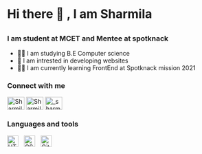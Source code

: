 ### <h1>Hi there 👋 , I am Sharmila</h1>

## <h3>I am student at MCET and Mentee at spotknack</h3>
- 👩‍🎓 I am studying B.E Computer science <br>
- 👀 I am intrested in developing websites <br>
- 👩‍💻 I am currently learning FrontEnd at Spotknack mission 2021

### <h3>Connect with me </h3>

<a href="https://twitter.com/Sharmila2707?t=EnuVeqaibWZxpi2MjXMZpg&s=09" target="blank"><img align="center" src="https://raw.githubusercontent.com/rahuldkjain/github-profile-readme-generator/master/src/images/icons/Social/twitter.svg" alt="Sharmila2707" height="30" width="40" /></a>
<a href="https://www.linkedin.com/in/sharmila-k-7b850421a" target="blank"><img align="center" src="https://raw.githubusercontent.com/rahuldkjain/github-profile-readme-generator/master/src/images/icons/Social/linked-in-alt.svg" alt="Sharmila k" height="30" width="40" /></a>
<a href="https://instagram.com/_sharmila.k_" target="blank"><img align="center" src="https://raw.githubusercontent.com/rahuldkjain/github-profile-readme-generator/master/src/images/icons/Social/instagram.svg" alt="_sharmila.k_" height="30" width="40" /></a>


### <h3>Languages and tools</h3>
<img align="left" alt="HTML5" width="26px" src="https://cdn.jsdelivr.net/gh/devicons/devicon/icons/html5/html5-original.svg" style="padding-right:10px;" />
<img align="left" alt="CSS3" width="26px" src="https://cdn.jsdelivr.net/gh/devicons/devicon/icons/css3/css3-original.svg" style="padding-right:10px;" />
<img align="left" alt="GitHub" width="26px" src="https://user-images.githubusercontent.com/3369400/139448065-39a229ba-4b06-434b-bc67-616e2ed80c8f.png" style="padding-right:10px;" />
